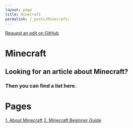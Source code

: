 ```yaml
---
layout: page
title: Minecraft
permalink: /_posts/Minecraft/
---
```


<a href="https://github.com/DiaWiki/DiaWiki.GitHub.io/edit/main/{{ page.path }}">Request an edit on GitHub</a>

<h1>Minecraft</h1>
<h2>Looking for an article about Minecraft?</h2>
<h3>Then you can find a list here.</h3>

# Pages

[1. About Minecraft](/_posts/Minecraft/Minecraft-1.md)
[2. Minecraft Beginner Guide](/_posts/Minecraft/Minecraft-2.md)